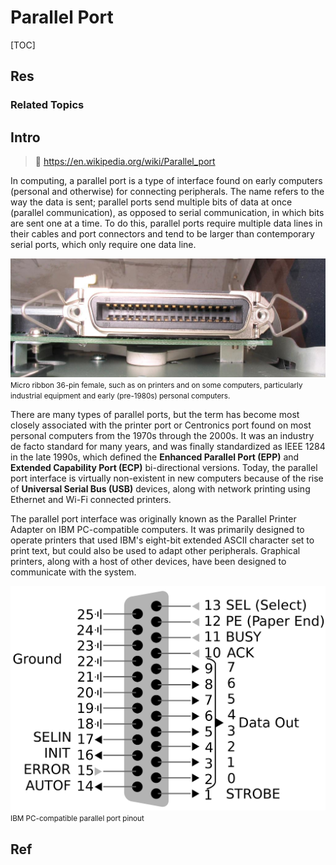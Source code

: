 # Parallel Port

[TOC]



## Res
### Related Topics



## Intro
> 🔗 https://en.wikipedia.org/wiki/Parallel_port

In computing, a parallel port is a type of interface found on early computers (personal and otherwise) for connecting peripherals. The name refers to the way the data is sent; parallel ports send multiple bits of data at once (parallel communication), as opposed to serial communication, in which bits are sent one at a time. To do this, parallel ports require multiple data lines in their cables and port connectors and tend to be larger than contemporary serial ports, which only require one data line.

![Centronics-36F](../../../../../../../../../Assets/Pics/Centronics-36F.jpg)
<small>Micro ribbon 36-pin female, such as on printers and on some computers, particularly industrial equipment and early (pre-1980s) personal computers.</small>

There are many types of parallel ports, but the term has become most closely associated with the printer port or Centronics port found on most personal computers from the 1970s through the 2000s. It was an industry de facto standard for many years, and was finally standardized as IEEE 1284 in the late 1990s, which defined the **Enhanced Parallel Port (EPP)** and **Extended Capability Port (ECP)** bi-directional versions. Today, the parallel port interface is virtually non-existent in new computers because of the rise of **Universal Serial Bus (USB)** devices, along with network printing using Ethernet and Wi-Fi connected printers.

The parallel port interface was originally known as the Parallel Printer Adapter on IBM PC-compatible computers. It was primarily designed to operate printers that used IBM's eight-bit extended ASCII character set to print text, but could also be used to adapt other peripherals. Graphical printers, along with a host of other devices, have been designed to communicate with the system.

![25_Pin_D-sub_pinout.svg | 600](../../../../../../../../../Assets/Pics/25_Pin_D-sub_pinout.svg.png)
<small>IBM PC-compatible parallel port pinout</small>



## Ref

